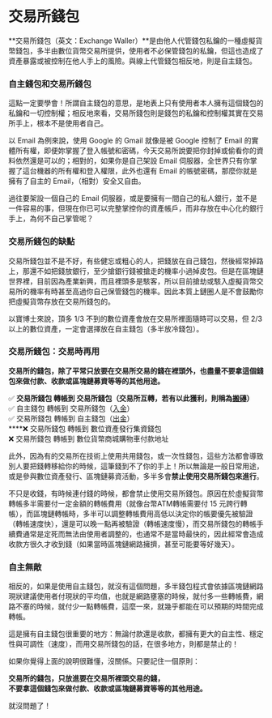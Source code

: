 # 交易所錢包

**交易所錢包（英文：Exchange Waller）**是由他人代管錢包私鑰的一種虛擬貨幣錢包，多半由數位貨幣交易所提供，使用者不必保管錢包的私鑰，但這也造成了資產暴露或被控制在他人手上的風險。與線上代管錢包相反地，則是自主錢包。

### 自主錢包和交易所錢包

這點一定要學會！所謂自主錢包的意思，是地表上只有使用者本人擁有這個錢包的私鑰和一切控制權；相反地來看，交易所錢包則是錢包的私鑰和控制權其實在交易所手上，根本不是使用者自己。

以 Email 為例來說，使用 Google 的 Gmail 就像是被 Google 控制了 Email 的實體所有權，即便妳掌握了登入帳號和密碼，今天交易所說要把你封掉或偷看你的資料依然還是可以的；相對的，如果你是自己架設 Email 伺服器，全世界只有你掌握了這台機器的所有權和登入權限，此外也還有 Email 的帳號密碼，那麼你就是擁有了自主的 Email，（相對）安全又自由。

過往要架設一個自己的 Email 伺服器，或是要擁有一間自己的私人銀行，並不是一件容易的事，但現在你已可以完整掌控你的資產帳戶，而非存放在中心化的銀行手上，為何不自己掌管呢？

### 交易所錢包的缺點

交易所錢包並不是不好，有些健忘或粗心的人，把錢放在自己錢包，然後經常掉路上，那還不如把錢放銀行，至少搶銀行錢被搶走的機率小過掉皮包。但是在區塊鏈世界裡，目前因為產業新興，而且裡頭多是駭客，所以目前搶劫或駭入虛擬貨幣交易所的機率有時甚至高過你自己保管錢包的機率。因此本質上鏈圈人是不會鼓勵你把虛擬貨幣存放在交易所錢包的。

以寶博士來說，頂多 1/3 不到的數位資產會放在交易所裡面隨時可以交易，但 2/3 以上的數位資產，一定會選擇放在自主錢包（多半放冷錢包）。

### 交易所錢包：交易時再用

**交易所的錢包，除了平常只放要在交易所交易的錢在裡頭外，也盡量不要拿這個錢包來做付款、收款或區塊鏈募資等等的其他用途。**

✅ **交易所錢包 轉帳到 交易所錢包（交易所互轉，若有以此獲利，則稱為**[**搬磚**]()**）**  
✅ 自主錢包 轉帳到 交易所錢包（[入金](../jiao-yi-suo/cun-ru.md)）  
✅ 交易所錢包 轉帳到 自主錢包（[出金](../jiao-yi-suo/chu.md)）  
****❌ 交易所錢包 轉帳到 數位資產發行集資錢包  
❌ 交易所錢包 轉帳到 數位貨幣商城購物車付款地址

此外，因為有的交易所在技術上使用共用錢包，或一次性錢包，這些方法都會導致別人要把錢轉移給你的時候，這筆錢到不了你的手上！所以無論是一般日常用途，或是參與數位資產發行、區塊鏈募資活動，多半多會**禁止使用交易所錢包來進行**。

不只是收錢，有時候連付錢的時候，都會禁止使用交易所錢包。原因在於虛擬貨幣轉帳多半需要付一定金額的轉帳費用（就像台幣ATM轉帳需要付 15 元跨行轉帳），而區塊鏈轉帳時，多半可以調整轉帳費用高低以決定你的帳要優先被驗證（轉帳速度快），還是可以晚一點再被驗證（轉帳速度慢），而交易所錢包的轉帳手續費通常是定死而無法由使用者調整的，也通常不是當時最快的，因此經常會造成收款方很久才收到錢（如果當時區塊鏈網路擁擠，甚至可能要等好幾天）。

### 自主無敵

相反的，如果是使用自主錢包，就沒有這個問題，多半錢包程式會依據區塊鏈網路現狀建議使用者付現狀的平均值，也就是網路壅塞的時候，就付多一些轉帳費，網路不塞的時候，就付少一點轉帳費，這麼一來，就幾乎都能在可以預期的時間完成轉帳。

這是擁有自主錢包很重要的地方：無論付款還是收款，都擁有更大的自主性、穩定性與可調性（速度），而用交易所錢包的話，在很多地方，則都是禁止的！

如果你覺得上面的說明很難懂，沒關係。只要記住一個原則：

**交易所的錢包，只放進要在交易所裡頭交易的錢，  
不要拿這個錢包來做付款、收款或區塊鏈募資等等的其他用途。**

就沒問題了！

